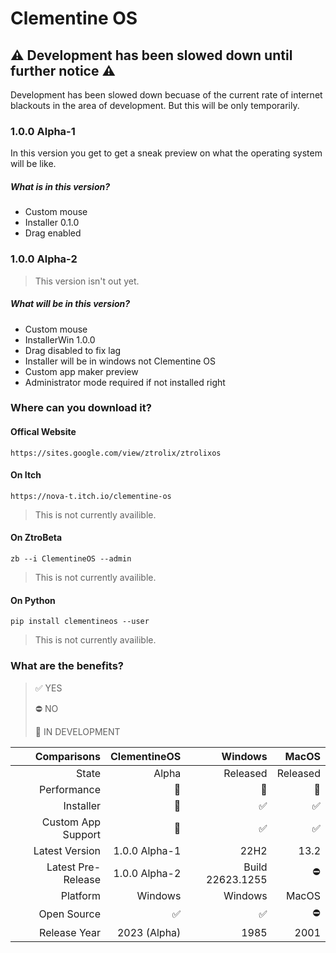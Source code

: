 # Clementine OS
## ⚠️ Development has been slowed down until further notice ⚠️
Development has been slowed down becuase of the current rate of internet blackouts in the area of development. But this will be only temporarily.

### 1.0.0 Alpha-1
In this version you get to get a sneak preview on what the operating system will be like.
##### What is in this version?

- Custom mouse
- Installer 0.1.0
- Drag enabled

### 1.0.0 Alpha-2
> This version isn't out yet.
##### What will be in this version?
- Custom mouse
- InstallerWin 1.0.0
- Drag disabled to fix lag
- Installer will be in windows not Clementine OS
- Custom app maker preview
- Administrator mode required if not installed right

### Where can you download it?
#### Offical Website
    https://sites.google.com/view/ztrolix/ztrolixos
#### On Itch
    https://nova-t.itch.io/clementine-os
> This is not currently availible.
#### On ZtroBeta
    zb --i ClementineOS --admin
> This is not currently availible.
#### On Python
    pip install clementineos --user
> This is not currently availible.

### What are the benefits?

> ✅ YES 
> 
> ⛔ NO 
> 
> 🚧 IN DEVELOPMENT 
 
| Comparisons | ClementineOS | Windows | MacOS |
|------------:|----------:|--------:|------:|
| State | Alpha | Released | Released |
| Performance | 🥉 | 🥇 |  🥈 |
| Installer | 🚧 | ✅ |  ✅ |
| Custom App Support | 🚧 | ✅ |  ✅ |
| Latest Version | 1.0.0 Alpha-1 | 22H2 | 13.2 |
| Latest Pre-Release | 1.0.0 Alpha-2 | Build 22623.1255 | ⛔ |
| Platform | Windows | Windows |  MacOS |
| Open Source | ✅ | ✅ |  ⛔ |
| Release Year | 2023 (Alpha) | 1985 |  2001 |
